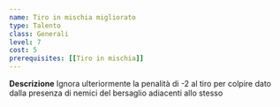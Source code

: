 ```yaml
---
name: Tiro in mischia migliorato
type: Talento
class: Generali
level: 7
cost: 5
prerequisites: [[Tiro in mischia]]
---
```


**Descrizione**
Ignora ulteriormente la penalità di -2 al tiro per colpire dato dalla presenza
di nemici del bersaglio adiacenti allo stesso